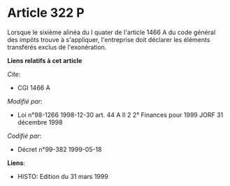 # Article 322 P

Lorsque le sixième alinéa du I quater de l'article 1466 A du code général des impôts trouve à s'appliquer, l'entreprise doit
déclarer les éléments transférés exclus de l'exonération.

**Liens relatifs à cet article**

_Cite_:

  - CGI 1466 A

_Modifié par_:

  - Loi n°98-1266 1998-12-30 art. 44 A II 2 2° Finances pour 1999 JORF 31 décembre 1998

_Codifié par_:

  - Décret n°99-382 1999-05-18

**Liens**:

  - HISTO: Edition du 31 mars 1999
